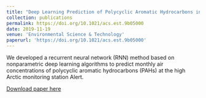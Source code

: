 ```yaml
---
title: "Deep Learning Prediction of Polycyclic Aromatic Hydrocarbons in the High Arctic"
collection: publications
permalink: https://doi.org/10.1021/acs.est.9b05000 
date: 2019-11-19
venue: 'Environmental Science & Technology'
paperurl: 'https://doi.org/10.1021/acs.est.9b05000'
---
```

We developed a recurrent neural network (RNN) method based on nonparametric deep learning algorithms
to predict monthly air concentrations of polycyclic aromatic hydrocarbons (PAHs) at the high Arctic 
monitoring station Alert.

[Download paper here](https://github.com/jinmuluo/jinmuluo.github.io/tree/master/files/2019EST.pdf)
